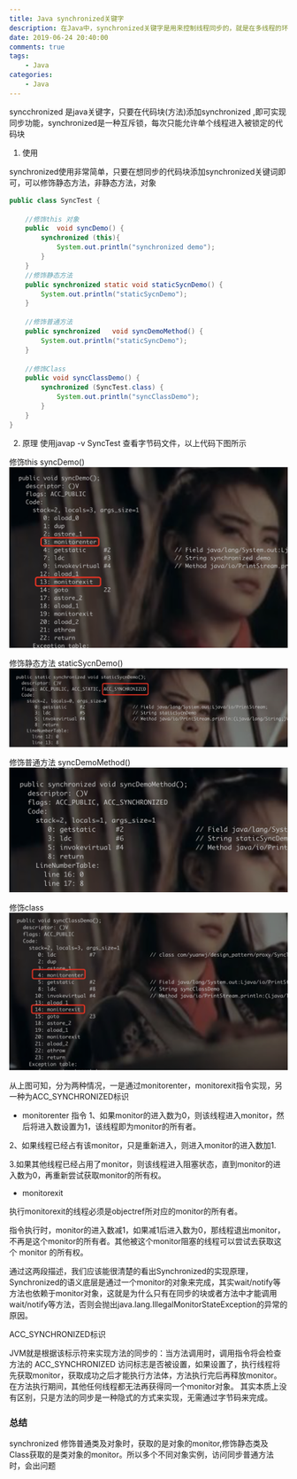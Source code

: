 ```yaml
---
title: Java synchronized关键字
description: 在Java中，synchronized关键字是用来控制线程同步的，就是在多线程的环境下，控制synchronized代码段不被多个线程同时执行。synchronized既可以加在一段代码上，也可以加在方法上
date: 2019-06-24 20:40:00
comments: true
tags: 
    - Java
categories:
    - Java
---
```


syncchronized  是java关键字，只要在代码块(方法)添加synchronized ,即可实现同步功能，synchronized是一种互斥锁，每次只能允许单个线程进入被锁定的代码块

1. 使用

synchronized使用非常简单，只要在想同步的代码块添加synchronized关键词即可，可以修饰静态方法，非静态方法，对象
```java
public class SyncTest {

    //修饰this 对象
    public  void syncDemo() {
        synchronized (this){
            System.out.println("synchronized demo");
        }
    }
    //修饰静态方法
    public synchronized static void staticSycnDemo() {
        System.out.println("staticSycnDemo");
    }

    //修饰普通方法
    public synchronized   void syncDemoMethod() {
        System.out.println("staticSyncDemo");
    }

    //修饰Class
    public void syncClassDemo() {
        synchronized (SyncTest.class) {
            System.out.println("syncClassDemo");
        }
    }
}
```

2. 原理
使用javap -v SyncTest 查看字节码文件，以上代码下图所示

修饰this syncDemo()
![syncDemo][syncDemo]

修饰静态方法 staticSycnDemo()
![staticSycnDemo][staticSycnDemo]

修饰普通方法 syncDemoMethod()
![syncDemoMethod][syncDemoMethod]

修饰class 
![syncClassDemo][syncClassDemo]

从上图可知，分为两种情况，一是通过monitorenter，monitorexit指令实现，另一种为ACC_SYNCHRONIZED标识


- monitorenter 指令
1、如果monitor的进入数为0，则该线程进入monitor，然后将进入数设置为1，该线程即为monitor的所有者。

2、如果线程已经占有该monitor，只是重新进入，则进入monitor的进入数加1.

3.如果其他线程已经占用了monitor，则该线程进入阻塞状态，直到monitor的进入数为0，再重新尝试获取monitor的所有权。

- monitorexit

执行monitorexit的线程必须是objectref所对应的monitor的所有者。

指令执行时，monitor的进入数减1，如果减1后进入数为0，那线程退出monitor，不再是这个monitor的所有者。其他被这个monitor阻塞的线程可以尝试去获取这个 monitor 的所有权。 

通过这两段描述，我们应该能很清楚的看出Synchronized的实现原理，Synchronized的语义底层是通过一个monitor的对象来完成，其实wait/notify等方法也依赖于monitor对象，这就是为什么只有在同步的块或者方法中才能调用wait/notify等方法，否则会抛出java.lang.IllegalMonitorStateException的异常的原因。

ACC_SYNCHRONIZED标识

JVM就是根据该标示符来实现方法的同步的：当方法调用时，调用指令将会检查方法的 ACC_SYNCHRONIZED 访问标志是否被设置，如果设置了，执行线程将先获取monitor，获取成功之后才能执行方法体，方法执行完后再释放monitor。在方法执行期间，其他任何线程都无法再获得同一个monitor对象。 其实本质上没有区别，只是方法的同步是一种隐式的方式来实现，无需通过字节码来完成。

### 总结
synchronized 修饰普通类及对象时，获取的是对象的monitor,修饰静态类及Class获取的是类对象的monitor。所以多个不同对象实例，访问同步普通方法时，会出问题

[syncDemo]:/images/sync/syncDemo.png
[staticSycnDemo]:/images/sync/staticSycnDemo.png
[syncDemoMethod]:/images/sync/syncDemoMethod.png
[syncClassDemo]:/images/sync/syncClassDemo.png